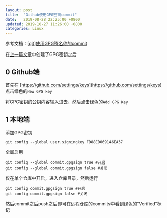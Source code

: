 ```yaml
---
layout: post
title:  "Github使用GPG密钥commit"
date:   2019-08-28 22:25:00 +0800
updated: 2019-10-27 11:26:00 +0800
categories: Linux
---
```

参考文档：[[git]使用GPG签名你的commit](https://www.cnblogs.com/xueweihan/p/5430451.html)

在[上一篇文章](https://blog.lengqing.org/2019/08/28/Linux/GPG/ )中创建了GPG密钥之后

## 0 Github端

首先在 [https://github.com/settings/keys](https://github.com/settings/keys) 点击绿色的`New GPG key`

将GPG密钥的公钥内容输入进去，然后点击绿色的`Add GPG Key`



## 1 本地端

添加GPG密钥

```shell
git config --global user.signingkey FD88ED069146EA37
```

全局启用

```shell
git config --global commit.gpgsign true #开启
git config --global commit.gpgsign false #关闭
```

仅在单个仓库中开启，进入仓库目录，然后运行

```shell
git config commit.gpgsign true #开启
git config commit.gpgsign false #关闭
```


然后commit之后push之后即可在远程仓库的commits中看到绿色的"Verified"标记

